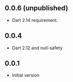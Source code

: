 ## 0.0.6 (unpublished)

- Dart 2.14 requirement.

## 0.0.4

- Dart 2.12 and null-safety

## 0.0.1

- Initial version
